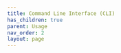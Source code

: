```yaml
---
title: Command Line Interface (CLI)
has_children: true
parent: Usage
nav_order: 2
layout: page
---
```

